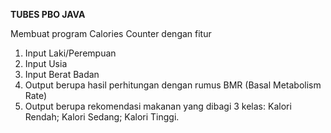**TUBES PBO JAVA**

Membuat program Calories Counter dengan fitur
  1. Input Laki/Perempuan
  2. Input Usia
  3. Input Berat Badan
  4. Output berupa hasil perhitungan dengan rumus BMR (Basal Metabolism Rate)
  5. Output berupa rekomendasi makanan yang dibagi 3 kelas: Kalori Rendah; Kalori Sedang; Kalori Tinggi.
